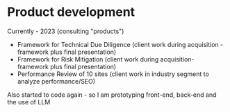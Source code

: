 # Product development

Currently - 2023 (consulting "products")

- Framework for Technical Due Diligence (client work during acquisition - framework plus final presentation)
- Framework for Risk Mitigation (client work during acquisition- framework plus final presentation)
- Performance Review of 10 sites (client work in industry segment to analyze performance/SEO)

Also started to code again - so I am prototyping front-end, back-end and the use of LLM
